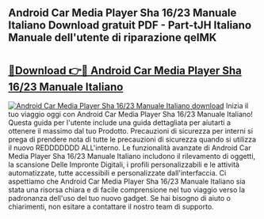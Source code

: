 ## Android Car Media Player Sha 16/23 Manuale Italiano Download gratuit PDF - Part-tJH Italiano Manuale dell'utente di riparazione qeIMK

# <h2><a href="http://dffppk.blite.top/?on=Android+Car+Media+Player+Sha+16%2f23+Manuale+Italiano">🔗Download 👉🔴 Android Car Media Player Sha 16/23 Manuale Italiano</a></h2>

[![Android Car Media Player Sha 16/23 Manuale Italiano download](https://i.imgur.com/lujVjoI.png)](http://dffppk.blite.top/?on=Android+Car+Media+Player+Sha+16%2f23+Manuale+Italiano)
Inizia il tuo viaggio oggi con Android Car Media Player Sha 16/23 Manuale Italiano! Questa guida per l'utente include una guida dettagliata per aiutarti a ottenere il massimo dal tuo Prodotto. Precauzioni di sicurezza per interni si prega di prendere nota di tutte le precauzioni di sicurezza quando si utilizza il nuovo REDDDDDDD ALL'interno. Le funzionalità avanzate di Android Car Media Player Sha 16/23 Manuale Italiano includono il rilevamento di oggetti, la scansione Delle Impronte Digitali, i profili personalizzabili e le attività automatizzate, tutte accessibili e personalizzate dall'interfaccia. Ci aspettiamo che Android Car Media Player Sha 16/23 Manuale Italiano sia stata una risorsa chiara e di facile comprensione nel tuo viaggio verso la padronanza dell'uso del tuo nuovo gadget. Se hai bisogno di aiuto o chiarimenti, non esitare a contattare il nostro team di supporto.
